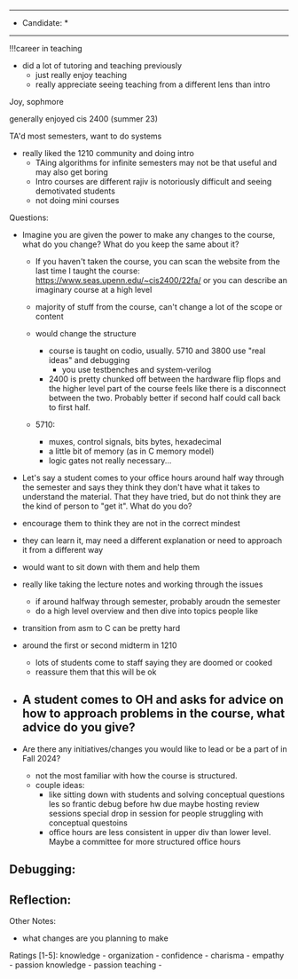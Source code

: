 ***************************
* Candidate:  *
***************************

!!!career in teaching
- did a lot of tutoring and teaching previously
  - just really enjoy teaching
  - really appreciate seeing teaching from a different lens than intro


Joy, sophmore

generally enjoyed cis 2400 (summer 23)

TA'd most semesters, want to do systems
- really liked the 1210 community and doing intro
  - TAing algorithms for infinite semesters may not be that useful and may also get boring
  - Intro courses are different
    rajiv is notoriously difficult and seeing demotivated students
  - not doing mini courses

Questions:
- Imagine you are given the power to make any changes to the course, what do you change? What do you keep the same about it?
  - If you haven't taken the course, you can scan the website from the last time I taught the course: https://www.seas.upenn.edu/~cis2400/22fa/ or you can describe an imaginary course at a high level
  - majority of stuff from the course, can't change a lot of the scope or content

  - would change the structure
    - course is taught on codio, usually. 5710 and 3800 use "real ideas" and debugging
      - you use testbenches and system-verilog 
    - 2400 is pretty chunked off between the hardware flip flops and the higher level part of the course
      feels like there is a disconnect between the two. Probably better if second half could call back to first half.

  - 5710:
    - muxes, control signals, bits bytes, hexadecimal
    - a little bit of memory (as in C memory model)
    - logic gates not really necessary...

- Let's say a student comes to your office hours around half way through the semester and says they think they don't have what it takes to understand the material. That they have tried, but do not think they are the kind of person to "get it". What do you do?
 - encourage them to think they are not in the correct mindest
 - they can learn it, may need a different explanation or need to approach it from a different way
 - would want to sit down with them and help them
 - really like taking the lecture notes and working through the issues
   - if around halfway through semester, probably aroudn the semester
   - do a high level overview and then dive into topics people like
 - transition from asm to C can be pretty hard

 - around the first or second midterm in 1210
   - lots of students come to staff saying they are doomed or cooked
   - reassure them that this will be ok

- A student comes to OH and asks for advice on how to approach problems in the course, what advice do you give?
  -

- Are there any initiatives/changes you would like to lead or be a part of in Fall 2024?
  - not the most familiar with how the course is structured.
  - couple ideas:
    - like sitting down with students and solving conceptual questions les so frantic debug before hw due
      maybe hosting review sessions
      special drop in session for people struggling with conceptual questoins
    - office hours are less consistent in upper div than lower level. Maybe a committee for more structured office hours

Debugging:
- 



Reflection:
- 



Other Notes:
- what changes are you planning to make





Ratings [1-5]:
knowledge         - 
organization      - 
confidence        - 
charisma          - 
empathy           - 
passion knowledge -
passion teaching  - 